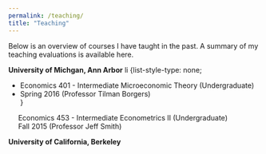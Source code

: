 ```yaml
---
permalink: /teaching/
title: "Teaching"
---
```

Below is an overview of courses I have taught in the past. A summary of my teaching evaluations is available here.

**University of Michgan, Ann Arbor**
li {list-style-type: none;
* Economics 401 - Intermediate Microeconomic Theory (Undergraduate)  
* Spring 2016 (Professor Tilman Borgers)  
}

&nbsp;&nbsp;&nbsp;&nbsp;&nbsp;Economics 453 - Intermediate Econometrics II (Undergraduate)  
&nbsp;&nbsp;&nbsp;&nbsp;&nbsp;Fall 2015 (Professor Jeff Smith)  

**University of California, Berkeley**


